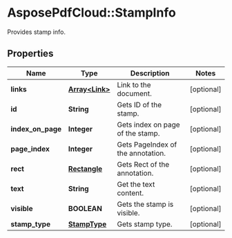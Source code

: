 ﻿# AsposePdfCloud::StampInfo
Provides stamp info.

## Properties
Name | Type | Description | Notes
------------ | ------------- | ------------- | -------------
**links** | [**Array&lt;Link&gt;**](Link.md) | Link to the document. | [optional] 
**id** | **String** | Gets ID of the stamp. | [optional] 
**index_on_page** | **Integer** | Gets index on page of the stamp. | [optional] 
**page_index** | **Integer** | Gets PageIndex of the annotation. | [optional] 
**rect** | [**Rectangle**](Rectangle.md) | Gets Rect of the annotation. | [optional] 
**text** | **String** | Get the text content. | [optional] 
**visible** | **BOOLEAN** | Gets the stamp is visible. | [optional] 
**stamp_type** | [**StampType**](StampType.md) | Gets stamp type. | [optional] 


